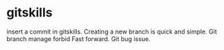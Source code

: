 # gitskills
insert a commit in gitskills.
Creating a new branch is quick and simple.
Git branch manage forbid Fast forward.
Git bug issue.
